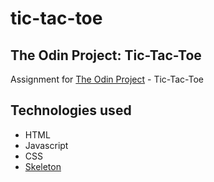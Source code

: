 # tic-tac-toe
## The Odin Project: Tic-Tac-Toe
Assignment for [The Odin Project](https://www.theodinproject.com) - Tic-Tac-Toe

## Technologies used
* HTML
* Javascript
* CSS
* [Skeleton](http://getskeleton.com/)